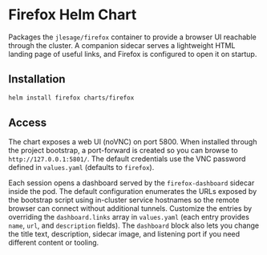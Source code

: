 # Firefox Helm Chart

Packages the `jlesage/firefox` container to provide a browser UI reachable through the cluster. A companion sidecar serves a lightweight HTML landing page of useful links, and Firefox is configured to open it on startup.

## Installation

```bash
helm install firefox charts/firefox
```

## Access

The chart exposes a web UI (noVNC) on port 5800. When installed through the project bootstrap, a port-forward is created so you can browse to `http://127.0.0.1:5801/`. The default credentials use the VNC password defined in `values.yaml` (defaults to `firefox`).

Each session opens a dashboard served by the `firefox-dashboard` sidecar inside the pod. The default configuration enumerates the URLs exposed by the bootstrap script using in-cluster service hostnames so the remote browser can connect without additional tunnels. Customize the entries by overriding the `dashboard.links` array in `values.yaml` (each entry provides `name`, `url`, and `description` fields). The `dashboard` block also lets you change the title text, description, sidecar image, and listening port if you need different content or tooling.
